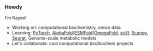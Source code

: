<h3>Howdy</h3>
	
I'm Kayee!

<ul>
<li>Working on: computational biochemistry, omics data</li>
<li>Learning: <a href="https://pytorch.org/tutorials/">PyTorch</a>, <a href="https://github.com/deepmind/alphafold">AlphaFold</a>/<a href="https://github.com/facebookresearch/esm">ESMFold</a>/<a href="https://github.com/HeliXonProtein/OmegaFold">OmegaFold</a>, <a href="https://github.com/scverse/scvi-tools">scVI</a>, <a href="https://github.com/scverse/scanpy">Scanpy</a>, <a href="https://github.com/satijalab/seurat">Seurat</a>, Genome-scale metabolic models</a></li>
<li>Let's collaborate: cool computational bio/biochem projects</li>
</ul>
